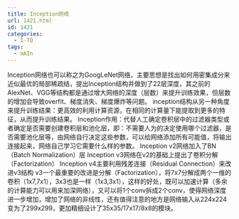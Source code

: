 ```yaml
---
title: Inception网络
url: 1421.html
id: 1421
categories:
  - I·TQ
tags:
  - mAIn
---
```


Inception网络也可以称之为GoogLeNet网络，主要思想是找出如何用密集成分来近似最优的局部稀疏结，提出Inception结构并做到了22层深度，其之前的AlexNet、VGG等结构都是通过增大网络的深度（层数）来提升训练效果，但层数的增加会导致overfit、梯度消失、梯度爆炸等问题。 inception结构从另一种角度来提升训练结果：更高效的利用计算资源，在相同的计算量下能提取到更多的特征，从而提升训练结果。 Inception作用：代替人工确定卷积层中的过滤器类型或者确定是否需要创建卷积层和池化层，即：不需要人为的决定使用哪个过滤器，是否需要池化层等，由网络自行决定这些参数，可以给网络添加所有可能值，将输出连接起来，网络自己学习它需要什么样的参数。 Inception v2网络加入了BN（Batch Normalization）层 Inception v3网络在v2的基础上提出了卷积分解（Factorization） Inception v4主要利用残差连接（Residual Connection）来改进v3结构 v3一个最重要的改进是分解（Factorization），将7x7分解成两个一维的卷积（1x7,7x1），3x3也是一样（1x3,3x1），这样的好处，既可以加速计算（多余的计算能力可以用来加深网络），又可以将1个conv拆成2个conv，使得网络深度进一步增加，增加了网络的非线性，还有值得注意的地方是网络输入从224x224变为了299x299，更加精细设计了35x35/17x17/8x8的模块。
